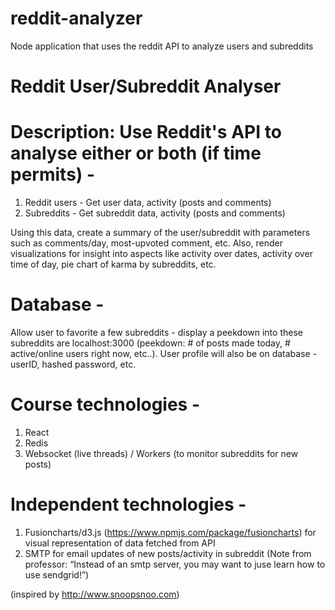 # reddit-analyzer
Node application that uses the reddit API to analyze users and subreddits

# Reddit User/Subreddit Analyser

# Description: Use Reddit's API to analyse either or both (if time permits) -
1. Reddit users - Get user data, activity (posts and comments)
2. Subreddits - Get subreddit data, activity (posts and comments)

Using this data, create a summary of the user/subreddit with parameters such as comments/day, most-upvoted comment, etc. Also, render visualizations for insight into aspects like activity over dates, activity over time of day, pie chart of karma by subreddits, etc.

# Database -
Allow user to favorite a few subreddits - display a peekdown into these subreddits are localhost:3000 (peekdown: # of posts made today, # active/online users right now, etc..). User profile will also be on database - userID, hashed password, etc.

# Course technologies -
1. React
2. Redis
3. Websocket (live threads) / Workers (to monitor subreddits for new posts)

# Independent technologies -
1. Fusioncharts/d3.js (https://www.npmjs.com/package/fusioncharts) for visual representation of data fetched from API
2. SMTP for email updates of new posts/activity in subreddit
(Note from professor: “Instead of an smtp server, you may want to juse learn how to use sendgrid!”)


(inspired by http://www.snoopsnoo.com)
